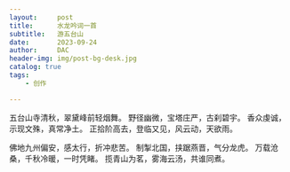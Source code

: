 ```yaml
---
layout:     post
title:      水龙吟词一首
subtitle:   游五台山
date:       2023-09-24
author:     DAC
header-img: img/post-bg-desk.jpg
catalog: true
tags:
    - 创作

---
```


五台山寺清秋，翠黛峰前轻烟舞。
野径幽微，宝塔庄严，古刹碧宇。
香众虔诚，示现文殊，真常净土。
正拾阶高去，登临又见，风云动，天欲雨。

佛地九州偏安，感太行，折冲悲苦。
制掣北国，挟踞燕晋，气分龙虎。
万载沧桑，千秋冷暖，一时凭睹。
揽青山为茗，雾海云汤，共谁同煮。
